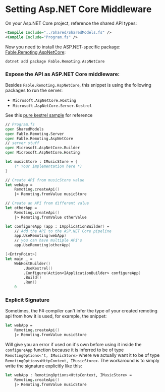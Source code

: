 # Setting Asp.NET Core Middleware

On your Asp.NET Core project, reference the shared API types:
```xml
<Compile Include="../Shared/SharedModels.fs" />
<Compile Include="Program.fs" />
```
Now you need to install the ASP.NET-specific package: [Fable.Remoting.AspNetCore](https://www.nuget.org/packages/Fable.Remoting.AspNetCore/):
```
dotnet add package Fable.Remoting.AspNetCore
```
### Expose the API as ASP.NET Core middleware:

Besides `Fable.Remoting.AspNetCore`, this snippet is using the following packages to run the server: 
- `Microsoft.AspNetCore.Hosting`
- `Microsoft.AspNetCore.Server.Kestrel` 

See this [pure kestrel sample](https://github.com/Zaid-Ajaj/remoting-pure-kestrel) for reference

```fsharp
// Program.fs
open SharedModels
open Fable.Remoting.Server
open Fable.Remoting.AspNetCore
// server stuff
open Microsoft.AspNetCore.Builder
open Microsoft.AspNetCore.Hosting

let musicStore : IMusicStore = {
    (* Your implementation here *)
} 

// Create API from musicStore value
let webApp = 
    Remoting.createApi()
    |> Remoting.fromValue musicStore

// Create an API from different value
let otherApp = 
    Remoting.createApi()
    |> Remoting.fromValue otherValue

let configureApp (app : IApplicationBuilder) =
    // Add the API to the ASP.NET Core pipeline
    app.UseRemoting(webApp)
    // you can have multiple API's 
    app.UseRemoting(otherApp) 

[<EntryPoint>]
let main _ =
    WebHostBuilder()
        .UseKestrel()
        .Configure(Action<IApplicationBuilder> configureApp)
        .Build()
        .Run()
    0
```
### Explicit Signature

Sometimes, the F# compiler can't infer the type of your created remoting api from how it is used, for example, the snippet:
```fsharp
let webApp = 
    Remoting.createApi()
    |> Remoting.fromValue musicStore
```
Will give you an error if used on it's own before using it inside the `configureApp` function because it is inferred to be of type `RemotingOptions<'t, IMusicStore>` where we actually want it to be of type `RemotingOptions<HttpContext, IMusicStore>`. The workaround is to simply write the signature explicitly like this:
```fsharp
let webApp : RemotingOptions<HttpContext, IMusicStore> = 
    Remoting.createApi()
    |> Remoting.fromValue musicStore
```
